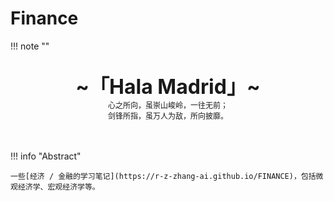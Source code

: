 # Finance

!!! note "" 
    <br><br>
    <div align="center" style="font-size:32px;font-weight:bold">
        ~「Hala Madrid」~
    </div>
    <div align="center" style="font-size:12px">
        心之所向，虽崇山峻岭，一往无前；
    </div>
        <div align="center" style="font-size:12px">
        剑锋所指，虽万人为敌，所向披靡。
    </div>
    <br><br>

!!! info "Abstract"

    一些[经济 / 金融的学习笔记](https://r-z-zhang-ai.github.io/FINANCE)，包括微观经济学、宏观经济学等。

